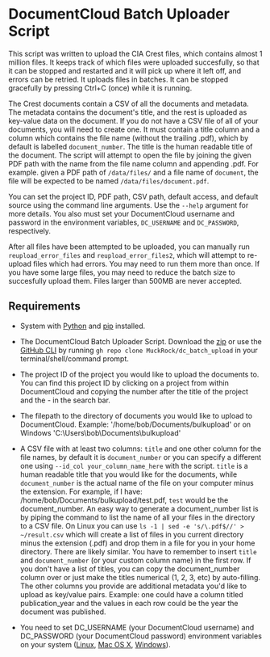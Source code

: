 
# DocumentCloud Batch Uploader Script

This script was written to upload the CIA Crest files, which contains almost 1
million files.  It keeps track of which files were uploaded succesfully, so
that it can be stopped and restarted and it will pick up where it left off, and
errors can be retried.  It uploads files in batches.  It can be stopped
gracefully by pressing Ctrl+C (once) while it is running.

The Crest documents contain a CSV of all the documents and metadata.  The
metadata contains the document's title, and the rest is uploaded as key-value
data on the document.  If you do not have a CSV file of all of your documents,
you will need to create one.  It must contain a title column and a column which
contains the file name (without the trailing .pdf), which by default is
labelled `document_number`.  The title is the human readable title of the
document.  The script will attempt to open the file by joining the given PDF
path with the name from the file name column and appending .pdf.  For example.
given a PDF path of `/data/files/` and a file name of `document`, the file will
be expected to be named `/data/files/document.pdf`.

You can set the project ID, PDF path, CSV path, default access, and default
source using the command line arguments.  Use the `--help` argument for more
details.  You also must set your DocumentCloud username and password in the
environment variables, `DC_USERNAME` and `DC_PASSWORD`, respectively.

After all files have been attempted to be uploaded, you can manually run
`reupload_error_files` and `reupload_error_files2`, which will attempt to
re-upload files which had errors.  You may need to run them more than once.  If
you have some large files, you may need to reduce the batch size to succesfully
upload them.  Files larger than 500MB are never accepted.


## Requirements
- System with [Python](https://www.python.org/) and [pip](https://pip.pypa.io/en/stable/installation/) installed. 

- The DocumentCloud Batch Uploader Script. Download the [zip](https://github.com/MuckRock/dc_batch_upload/archive/refs/heads/master.zip) or use the [GitHub CLI](https://github.com/cli/cli#installation) by running `gh repo clone MuckRock/dc_batch_upload` in your terminal/shell/command prompt.

- The project ID of the project you would like to upload the documents to. You can find this project ID by clicking on a project from within DocumentCloud and copying the number after the title of the project and the - in the search bar. 

- The filepath to the directory of documents you would like to upload to DocumentCloud. 
Example: '/home/bob/Documents/bulkupload' or on Windows 'C:\Users\bob\Documents\bulkupload'

- A CSV file with at least two columns: `title` and one other column for the file names, by default it is `document_number` or you can specify a different one using `--id_col your_column_name_here` with the script.
`title` is a human readable title that you would like for the documents, while `document_number` is the actual name of the file on your computer minus the extension. For example, if I have: /home/bob/Documents/bulkupload/test.pdf, `test` would be the document_number. An easy way to generate a document_number list is by piping the command to list the name of all your files in the directory to a CSV file. On Linux you can use ``` ls -1 | sed -e 's/\.pdf$//' > ~/result.csv ``` which will create a list of files in you current directory minus the extension (.pdf) and drop them in a file for you in your home directory. There are likely similar. You have to remember to insert `title` and `document_number` (or your custom column name) in the first row. If you don't have a list of titles, you can copy the document_number column over or just make the titles numerical (1, 2, 3, etc) by auto-filling. The other columns you provide are additional metadata you'd like to upload as key/value pairs. Example: one could have a column titled publication_year and the values in each row could be the year the document was published. 

- You need to set DC_USERNAME (your DocumentCloud username) and DC_PASSWORD (your DocumentCloud password) environment variables on your system ([Linux](https://linuxize.com/post/how-to-set-and-list-environment-variables-in-linux/), [Mac OS X](https://phoenixnap.com/kb/set-environment-variable-mac), [Windows](https://phoenixnap.com/kb/windows-set-environment-variable#ftoc-heading-1)). 
